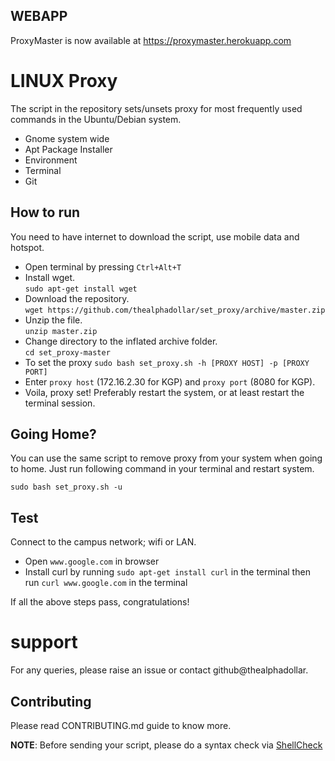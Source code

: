 ## WEBAPP

ProxyMaster is now available at https://proxymaster.herokuapp.com

# LINUX Proxy 

The script in the repository sets/unsets proxy for most frequently used commands in the
Ubuntu/Debian system.

- Gnome system wide</br>
- Apt Package Installer</br>
- Environment</br>
- Terminal</br>
- Git</br>

## How to run

You need to have internet to download the script, use mobile data and hotspot.

- Open terminal by pressing `Ctrl+Alt+T`
- Install wget. </br>
    `sudo apt-get install wget`
- Download the repository.</br>
    `wget https://github.com/thealphadollar/set_proxy/archive/master.zip`
- Unzip the file.</br>
    `unzip master.zip`
- Change directory to the inflated archive folder.</br>
    `cd set_proxy-master`
- To set the proxy </b>
    `sudo bash set_proxy.sh -h [PROXY HOST] -p [PROXY PORT]`
- Enter `proxy host` (172.16.2.30 for KGP) and `proxy port` (8080 for KGP).</br>
- Voila, proxy set! Preferably restart the system, or at least restart the terminal session.

## Going Home?

You can use the same script to remove proxy from your system when going to
home. Just run following command in your terminal and restart system.

`sudo bash set_proxy.sh -u`

## Test

Connect to the campus network; wifi or LAN.

- Open `www.google.com` in browser
- Install curl by running `sudo apt-get install curl` in the terminal then run `curl www.google.com` in the terminal

If all the above steps pass, congratulations!

# support

For any queries, please raise an issue or contact github@thealphadollar.

## Contributing

Please read CONTRIBUTING.md guide to know more.

**NOTE**: Before sending your script, please do a syntax check via [ShellCheck](https://www.shellcheck.net/)

